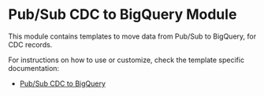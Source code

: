 # Pub/Sub CDC to BigQuery Module

This module contains templates to move data from Pub/Sub to BigQuery, for CDC records.

For instructions on how to use or customize, check the template specific
documentation:

- [Pub/Sub CDC to BigQuery](./README_PubSub_CDC_to_BigQuery.md)
